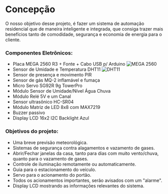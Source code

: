 
# Concepção

O nosso objetivo desse projeto, é fazer um sistema de automação residencial que de maneira inteligente e integrada, que consiga trazer mais benefícios tanto de comodidade, segurança e economia de energia para o cliente.

### Componentes Eletrônicos:

* Placa MEGA 2560 R3 + Fonte + Cabo USB p/ Arduino
![MEGA 2560](https://www.filipeflop.com/wp-content/uploads/2017/07/1AC04-1.jpg)
* Sensor de Umidade e Temperatura DHT11
![DHT11](https://www.filipeflop.com/wp-content/uploads/2017/07/Dht11.jpg)
* Sensor de presença e movimento PIR
* Sensor de gás MQ-2 inflamável e fumaça
* Micro Servo SG92R 9g TowerPro
* Módulo Sensor de Umidade/Nível Água Chuva
* Módulo  Relé 5V e um Canal
* Sensor ultrasônico HC-SR04
* Módulo Matriz de LED 8x8 com MAX7219
* Buzzer passivo
* Display LCD 16x2 I2C Backlight Azul


### Objetivos do projeto:

* Uma breve previsão meteorológica.
* Sistemas de segurança contra alagamentos e vazamento de gases.
* Abrir/Fechar janelas da casa, tanto para dias com muito vento/chuva, quanto para o vazamento de gases.
* Controle de iluminação remotamente ou automaticamente.
* Guia para o estacionamento do veículo.
* Servo para o acionamento do portão.
* Todos os acionamentos importantes, serão avisados com um "alarme".
* Display LCD mostrando as informações relevantes do sistema.
